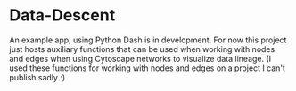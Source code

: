 # Data-Descent
An example app, using Python Dash is in development. For now this project just hosts auxiliary functions that can be used when working with nodes and edges when using Cytoscape networks to visualize data lineage. (I used these functions for working with nodes and edges on a project I can't publish sadly :)

